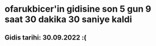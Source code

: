 # ofarukbicer'in gidisine son 5 gun 9 saat 30 dakika 30 saniye kaldi

## Gidis tarihi: 30.09.2022 :(